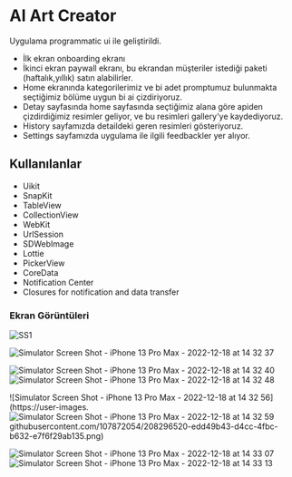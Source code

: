 # AI Art Creator
Uygulama programmatic ui ile geliştirildi.
- İlk ekran onboarding ekranı
- İkinci ekran paywall ekranı, bu ekrandan müşteriler istediği paketi (haftalık,yıllık) satın alabilirler.
- Home ekranında kategorilerimiz ve bi adet promptumuz bulunmakta seçtiğimiz bölüme uygun bi ai çizdiriyoruz.
- Detay sayfasında home sayfasında seçtiğimiz alana göre apiden çizdirdiğimiz resimler geliyor, ve bu resimleri gallery'ye kaydediyoruz.
- History sayfamızda detaildeki geren resimleri gösteriyoruz.
- Settings sayfamızda uygulama ile ilgili feedbackler yer alıyor.
## Kullanılanlar 
- Uikit
- SnapKit
- TableView
- CollectionView
- WebKit
- UrlSession 
- SDWebImage 
- Lottie
- PickerView 
- CoreData
- Notification Center
- Closures for notification and data transfer
### Ekran Görüntüleri 



![SS1](https://user-images.githubusercontent.com/107872054/208296387-17a9f6e0-aa4f-4b04-9d5e-bd9c031c6674.png)

![Simulator Screen Shot - iPhone 13 Pro Max - 2022-12-18 at 14 32 37](https://user-images.githubusercontent.com/107872054/208296509-587d6dc9-7b8a-470b-a4da-fe7ebe77d94e.png)

![Simulator Screen Shot - iPhone 13 Pro Max - 2022-12-18 at 14 32 40](https://user-images.githubusercontent.com/107872054/208296513-6236b121-95ac-49f1-846a-74a1927138f0.png)
![Simulator Screen Shot - iPhone 13 Pro Max - 2022-12-18 at 14 32 48](https://user-images.githubusercontent.com/107872054/208296514-4b890e74-63f5-4db3-82ae-3a4386de2c31.png)

![Simulator Screen Shot - iPhone 13 Pro Max - 2022-12-18 at 14 32 56](https://user-images.![Simulator Screen Shot - iPhone 13 Pro Max - 2022-12-18 at 14 32 59](https://user-images.githubusercontent.com/107872054/208296528-add1bd5c-fcfa-4fb0-bce0-3ca183c618d7.png)
githubusercontent.com/107872054/208296520-edd49b43-d4cc-4fbc-b632-e7f6f29ab135.png)

![Simulator Screen Shot - iPhone 13 Pro Max - 2022-12-18 at 14 33 07](https://user-images.githubusercontent.com/107872054/208296536-06868f37-20c4-400f-94f3-2298cf4cda4e.png)
![Simulator Screen Shot - iPhone 13 Pro Max - 2022-12-18 at 14 33 13](https://user-images.githubusercontent.com/107872054/208296547-0d43648e-135b-4654-88a5-be392074f173.png)
